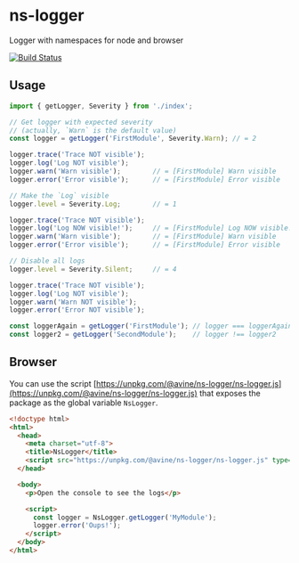 # ns-logger

Logger with namespaces for node and browser

[![Build Status](https://travis-ci.org/avine/ns-logger.svg?branch=master)](https://travis-ci.org/avine/ns-logger)

## Usage

```js
import { getLogger, Severity } from './index';

// Get logger with expected severity
// (actually, `Warn` is the default value)
const logger = getLogger('FirstModule', Severity.Warn); // = 2

logger.trace('Trace NOT visible');
logger.log('Log NOT visible');
logger.warn('Warn visible');        // = [FirstModule] Warn visible
logger.error('Error visible');      // = [FirstModule] Error visible

// Make the `Log` visible
logger.level = Severity.Log;        // = 1

logger.trace('Trace NOT visible');
logger.log('Log NOW visible!');     // = [FirstModule] Log NOW visible!
logger.warn('Warn visible');        // = [FirstModule] Warn visible
logger.error('Error visible');      // = [FirstModule] Error visible

// Disable all logs
logger.level = Severity.Silent;     // = 4

logger.trace('Trace NOT visible');
logger.log('Log NOT visible');
logger.warn('Warn NOT visible');
logger.error('Error NOT visible');

const loggerAgain = getLogger('FirstModule'); // logger === loggerAgain
const logger2 = getLogger('SecondModule');    // logger !== logger2
```

## Browser

You can use the script
[https://unpkg.com/@avine/ns-logger/ns-logger.js](https://unpkg.com/@avine/ns-logger/ns-logger.js)
that exposes the package as the global variable `NsLogger`.

```html
<!doctype html>
<html>
  <head>
    <meta charset="utf-8">
    <title>NsLogger</title>
    <script src="https://unpkg.com/@avine/ns-logger/ns-logger.js" type="text/javascript"></script>
  </head>

  <body>
    <p>Open the console to see the logs</p>

    <script>
      const logger = NsLogger.getLogger('MyModule');
      logger.error('Oups!');
    </script>
  </body>
</html>
```
